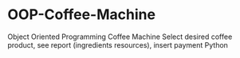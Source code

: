 # OOP-Coffee-Machine
Object Oriented Programming Coffee Machine
Select desired coffee product, see report (ingredients resources), insert payment
Python
